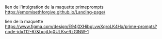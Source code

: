 lien de l'intégration de la maquette primeprompts  https://emomisethforgive.github.io/Landing-page/

lien de la maquette  https://www.figma.com/design/E94j0XHibgLvwXqroLK4Hx/prime-prompts?node-id=112-67&t=cjUgXULKseRzGlNW-1
